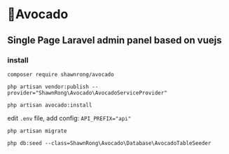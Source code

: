 # 🥑Avocado
## Single Page Laravel admin panel based on vuejs 


### install 

`composer require shawnrong/avocado`

`php artisan vendor:publish --provider="ShawnRong\Avocado\AvocadoServiceProvider"`

`php artisan avocado:install`

edit `.env` file, add config:
`API_PREFIX="api"`

`php artisan migrate`

`php db:seed --class=ShawnRong\Avocado\Database\AvocadoTableSeeder`
